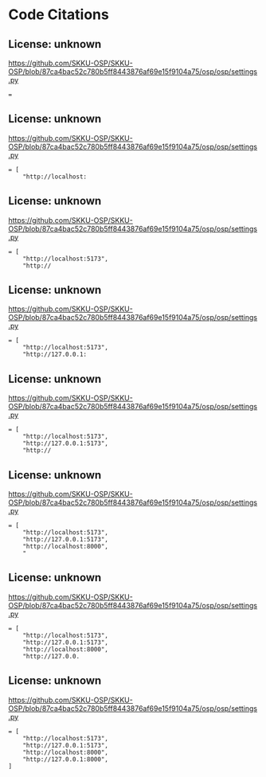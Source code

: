 # Code Citations

## License: unknown
https://github.com/SKKU-OSP/SKKU-OSP/blob/87ca4bac52c780b5ff8443876af69e15f9104a75/osp/osp/settings.py

```
=
```


## License: unknown
https://github.com/SKKU-OSP/SKKU-OSP/blob/87ca4bac52c780b5ff8443876af69e15f9104a75/osp/osp/settings.py

```
= [
    "http://localhost:
```


## License: unknown
https://github.com/SKKU-OSP/SKKU-OSP/blob/87ca4bac52c780b5ff8443876af69e15f9104a75/osp/osp/settings.py

```
= [
    "http://localhost:5173",
    "http://
```


## License: unknown
https://github.com/SKKU-OSP/SKKU-OSP/blob/87ca4bac52c780b5ff8443876af69e15f9104a75/osp/osp/settings.py

```
= [
    "http://localhost:5173",
    "http://127.0.0.1:
```


## License: unknown
https://github.com/SKKU-OSP/SKKU-OSP/blob/87ca4bac52c780b5ff8443876af69e15f9104a75/osp/osp/settings.py

```
= [
    "http://localhost:5173",
    "http://127.0.0.1:5173",
    "http://
```


## License: unknown
https://github.com/SKKU-OSP/SKKU-OSP/blob/87ca4bac52c780b5ff8443876af69e15f9104a75/osp/osp/settings.py

```
= [
    "http://localhost:5173",
    "http://127.0.0.1:5173",
    "http://localhost:8000",
    "
```


## License: unknown
https://github.com/SKKU-OSP/SKKU-OSP/blob/87ca4bac52c780b5ff8443876af69e15f9104a75/osp/osp/settings.py

```
= [
    "http://localhost:5173",
    "http://127.0.0.1:5173",
    "http://localhost:8000",
    "http://127.0.0.
```


## License: unknown
https://github.com/SKKU-OSP/SKKU-OSP/blob/87ca4bac52c780b5ff8443876af69e15f9104a75/osp/osp/settings.py

```
= [
    "http://localhost:5173",
    "http://127.0.0.1:5173",
    "http://localhost:8000",
    "http://127.0.0.1:8000",
]
```

